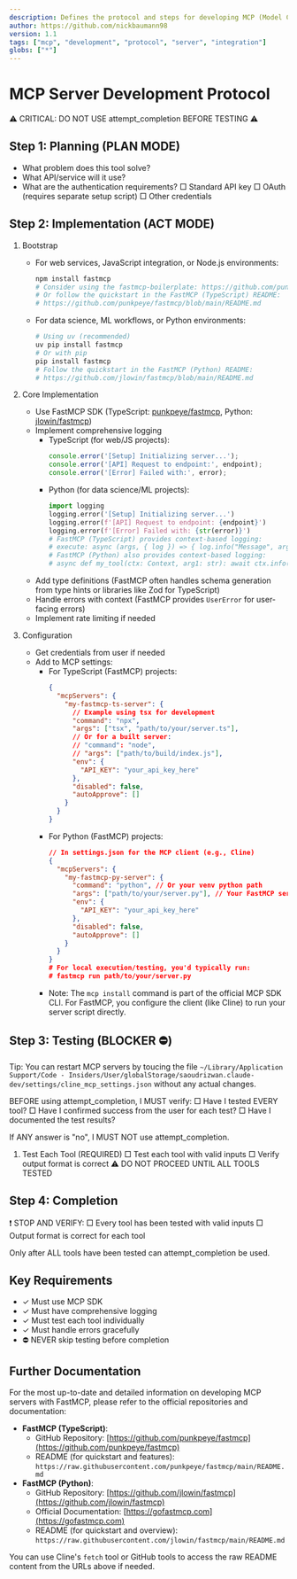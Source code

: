 ```yaml
---
description: Defines the protocol and steps for developing MCP (Model Context Protocol) servers, with a focus on using the FastMCP framework.
author: https://github.com/nickbaumann98
version: 1.1
tags: ["mcp", "development", "protocol", "server", "integration"]
globs: ["*"]
---
```

# MCP Server Development Protocol

⚠️ CRITICAL: DO NOT USE attempt_completion BEFORE TESTING ⚠️

## Step 1: Planning (PLAN MODE)
- What problem does this tool solve?
- What API/service will it use?
- What are the authentication requirements?
  □ Standard API key
  □ OAuth (requires separate setup script)
  □ Other credentials

## Step 2: Implementation (ACT MODE)
1. Bootstrap
   - For web services, JavaScript integration, or Node.js environments:
     ```bash
     npm install fastmcp
     # Consider using the fastmcp-boilerplate: https://github.com/punkpeye/fastmcp-boilerplate
     # Or follow the quickstart in the FastMCP (TypeScript) README:
     # https://github.com/punkpeye/fastmcp/blob/main/README.md
     ```
   - For data science, ML workflows, or Python environments:
     ```bash
     # Using uv (recommended)
     uv pip install fastmcp
     # Or with pip
     pip install fastmcp
     # Follow the quickstart in the FastMCP (Python) README:
     # https://github.com/jlowin/fastmcp/blob/main/README.md
     ```

2. Core Implementation
   - Use FastMCP SDK (TypeScript: [punkpeye/fastmcp](https://github.com/punkpeye/fastmcp), Python: [jlowin/fastmcp](https://github.com/jlowin/fastmcp))
   - Implement comprehensive logging
     - TypeScript (for web/JS projects):
       ```typescript
       console.error('[Setup] Initializing server...');
       console.error('[API] Request to endpoint:', endpoint);
       console.error('[Error] Failed with:', error);
       ```
     - Python (for data science/ML projects):
       ```python
       import logging
       logging.error('[Setup] Initializing server...')
       logging.error(f'[API] Request to endpoint: {endpoint}')
       logging.error(f'[Error] Failed with: {str(error)}')
       # FastMCP (TypeScript) provides context-based logging:
       # execute: async (args, { log }) => { log.info("Message", args); }
       # FastMCP (Python) also provides context-based logging:
       # async def my_tool(ctx: Context, arg1: str): await ctx.info("Message")
       ```
   - Add type definitions (FastMCP often handles schema generation from type hints or libraries like Zod for TypeScript)
   - Handle errors with context (FastMCP provides `UserError` for user-facing errors)
   - Implement rate limiting if needed

3. Configuration
   - Get credentials from user if needed
   - Add to MCP settings:
     - For TypeScript (FastMCP) projects:
       ```json
       {
         "mcpServers": {
           "my-fastmcp-ts-server": {
             // Example using tsx for development
             "command": "npx",
             "args": ["tsx", "path/to/your/server.ts"],
             // Or for a built server:
             // "command": "node",
             // "args": ["path/to/build/index.js"],
             "env": {
               "API_KEY": "your_api_key_here"
             },
             "disabled": false,
             "autoApprove": []
           }
         }
       }
       ```
     - For Python (FastMCP) projects:
       ```json
       // In settings.json for the MCP client (e.g., Cline)
       {
         "mcpServers": {
           "my-fastmcp-py-server": {
             "command": "python", // Or your venv python path
             "args": ["path/to/your/server.py"], // Your FastMCP server script
             "env": {
               "API_KEY": "your_api_key_here"
             },
             "disabled": false,
             "autoApprove": []
           }
         }
       }
       # For local execution/testing, you'd typically run:
       # fastmcp run path/to/your/server.py
       ```
     - Note: The `mcp install` command is part of the official MCP SDK CLI. For FastMCP, you configure the client (like Cline) to run your server script directly.

## Step 3: Testing (BLOCKER ⛔️)

Tip: You can restart MCP servers by toucing the file `~/Library/Application Support/Code - Insiders/User/globalStorage/saoudrizwan.claude-dev/settings/cline_mcp_settings.json` without any actual changes.

<thinking>
BEFORE using attempt_completion, I MUST verify:
□ Have I tested EVERY tool?
□ Have I confirmed success from the user for each test?
□ Have I documented the test results?

If ANY answer is "no", I MUST NOT use attempt_completion.
</thinking>

1. Test Each Tool (REQUIRED)
   □ Test each tool with valid inputs
   □ Verify output format is correct
   ⚠️ DO NOT PROCEED UNTIL ALL TOOLS TESTED

## Step 4: Completion
❗ STOP AND VERIFY:
□ Every tool has been tested with valid inputs
□ Output format is correct for each tool

Only after ALL tools have been tested can attempt_completion be used.

## Key Requirements
- ✓ Must use MCP SDK
- ✓ Must have comprehensive logging
- ✓ Must test each tool individually
- ✓ Must handle errors gracefully
- ⛔️ NEVER skip testing before completion

## Further Documentation

For the most up-to-date and detailed information on developing MCP servers with FastMCP, please refer to the official repositories and documentation:

- **FastMCP (TypeScript)**:
    - GitHub Repository: [https://github.com/punkpeye/fastmcp](https://github.com/punkpeye/fastmcp)
    - README (for quickstart and features): `https://raw.githubusercontent.com/punkpeye/fastmcp/main/README.md`
- **FastMCP (Python)**:
    - GitHub Repository: [https://github.com/jlowin/fastmcp](https://github.com/jlowin/fastmcp)
    - Official Documentation: [https://gofastmcp.com](https://gofastmcp.com)
    - README (for quickstart and overview): `https://raw.githubusercontent.com/jlowin/fastmcp/main/README.md`

You can use Cline's `fetch` tool or GitHub tools to access the raw README content from the URLs above if needed.
